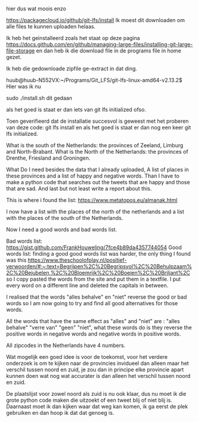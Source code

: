 hier dus wat moois enzo


https://packagecloud.io/github/git-lfs/install
Ik moest dit downloaden om alle files te kunnen uploaden helaas.

Ik heb het geinstalleerd zoals het staat op deze pagina
https://docs.github.com/en/github/managing-large-files/installing-git-large-file-storage
en dan heb ik die download file in de programs file in home gezet.

Ik heb die gedownloade zipfile ge-extract in dat ding.

huub@huub-N552VX:~/Programs/Git_LFS/git-lfs-linux-amd64-v2.13.2$ 
Hier was ik nu

sudo ./install.sh           dit gedaan

als het goed is staat er dan iets van git lfs initialized ofso.

Toen geverifieerd dat de installatie succesvol is geweest met het proberen van deze code:
git lfs install
en als het goed is staat er dan nog een keer 
git lfs initialized.

What is the south of the Netherlands: the provinces of Zeeland, Limburg and North-Brabant.
What is the North of the Netherlands: the provinces of Drenthe, Friesland and Groningen.

What Do I need besides the data that I already uploaded, A list of places in these provinces and a list of happy and negative words. Than I have to make a python code that searches out the tweets that are happy and those that are sad. And last but not least write a report about this.

This is where i found the list: https://www.metatopos.eu/almanak.html

I now have a list with the places of the north of the netherlands and a list with the places of the south of the Netherlands.

Now I need a good words and bad words list.

Bad words list: https://gist.github.com/FrankHouweling/7fce4b89da4357744054
Good words list: finding a good good words list was harder, the only thing I found was this https://www.theschoolofplay.nl/positief-verwoorden/#:~:text=Begrijpen%2C%20Begripsvol%2C%20Behulpzaam%2C%20Bejubelen,%2C%20Bloemrijk%2C%20Boeien%2C%20Briljant%2C so I copy pasted the words from the site and put them in a textfile. I put every word on a different line and deleted the capitals in between.



I realised that the words "alles behalve" en "niet" reverse the good or bad words so I am now going to try and find all good alternatives for those words.

All the words that have the same effect as "alles" and "niet" are : "alles behalve" "verre van" "geen" "niet", what these words do is they reverse the positive words in negative words and negative words in positive words.

All zipcodes in the Netherlands have 4 numbers.

Wat mogelijk een goed idee is voor de toekomst, voor het verdere onderzoek is om te kijken naar de provincies invidueel dan alleen maar het verschil tussen noord en zuid, je zou dan in principe elke provincie apart kunnen doen wat nog wat accurater is dan alleen het verschil tussen noord en zuid.

De plaatslijst voor zowel noord als zuid is nu ook klaar, dus nu moet ik die grote python code maken die uitzoekt of een tweet blij of niet blij is. Daarnaast moet ik dan kijken waar dat weg kan komen, ik ga eerst de plek gebruiken en dan hoop ik dat dat genoeg is.
